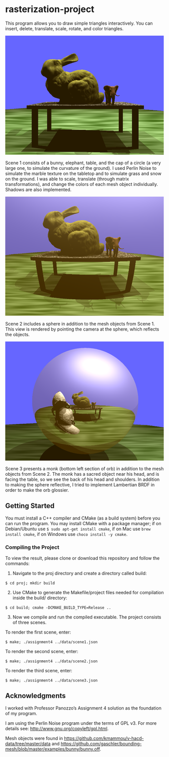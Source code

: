 # rasterization-project

This program allows you to draw simple triangles interactively. You can insert, delete, translate, scale, rotate, and color triangles.

![Scene 1](https://github.com/nickwyl/ray-tracing-project/blob/master/results/raytrace1.png)

Scene 1 consists of a bunny, elephant, table, and the cap of a circle (a very large one, to simulate the curvature of the ground). I used Perlin Noise to simulate the marble texture on the tabletop and to simulate grass and snow on the ground. I was able to scale, translate (through matrix transformations), and change the colors of each mesh object individually. Shadows are also implemented.

![Scene 2](https://github.com/nickwyl/ray-tracing-project/blob/master/results/raytrace2.png)

Scene 2 includes a sphere in addition to the mesh objects from Scene 1. This view is rendered by pointing the camera at the sphere, which reflects the objects.

![Scene 3](https://github.com/nickwyl/ray-tracing-project/blob/master/results/raytrace3.png)

Scene 3 presents a monk (bottom left section of orb) in addition to the mesh objects from Scene 2. The monk has a sacred object near his head, and is facing the table, so we see the back of his head and shoulders. In addition to making the sphere reflective, I tried to implement Lambertian BRDF in order to make the orb glossier.

## Getting Started

You must install a C++ compiler and CMake (as a build system) before you can run the program. You may install CMake with a package manager; if on Debian/Ubuntu use ```$ sudo apt-get install cmake```, if on Mac use ```brew install cmake```, if on Windows use ```choco install -y cmake```.

### Compiling the Project

To view the result, please clone or download this repository and follow the commands:

1. Navigate to the proj directory and create a directory called build:
  ```
  $ cd proj; mkdir build
  ```
2. Use CMake to generate the Makefile/project files needed for compilation inside the build/ directory:
  ```
  $ cd build; cmake -DCMAKE_BUILD_TYPE=Release ..
  ```
3. Now we compile and run the compiled executable. The project consists of three scenes. 

  To render the first scene, enter:
  ```
  $ make; ./assignment4 ../data/scene1.json
  ```

  To render the second scene, enter:
  ```
  $ make; ./assignment4 ../data/scene2.json
  ```

  To render the third scene, enter:
  ```
  $ make; ./assignment4 ../data/scene3.json
  ```

## Acknowledgments

I worked with Professor Panozzo’s Assignment 4 solution as the foundation of my program.

I am using the Perlin Noise program under the terms of GPL v3. For more details see:
http://www.gnu.org/copyleft/gpl.html.

Mesh objects were found in https://github.com/kmammou/v-hacd-data/tree/master/data and https://github.com/gaschler/bounding-mesh/blob/master/examples/bunny/bunny.off.



